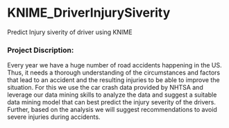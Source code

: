 # KNIME_DriverInjurySiverity
Predict Injury siverity of driver using KNIME

### Project Discription: 

Every year we have a huge number of road accidents happening in the US. Thus, it needs a thorough understanding of the circumstances and factors that lead to an accident and the resulting injuries to be able to improve the situation. For this we use the car crash data provided by NHTSA and leverage our data mining skills to analyze the data and suggest a suitable data mining model that can best predict the injury severity of the drivers. 
Further, based on the analysis we will suggest recommendations to avoid severe injuries during accidents. 

